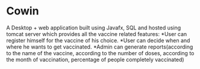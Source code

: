 # Cowin
A Desktop + web application built using Javafx, SQL and hosted using tomcat server 
which provides all the vaccine related features: 
*User can register himself for the vaccine of his choice. 
*User can decide when and where he wants to get vaccinated. 
*Admin can generate reports(according to the name of the vaccine, 
according to the number of doses, according to the month of vaccination, percentage of people completely vaccinated)
